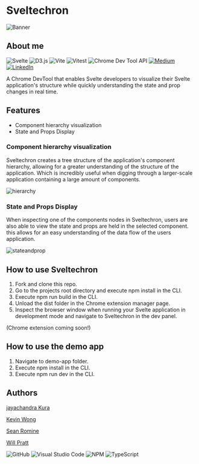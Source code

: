 # Sveltechron

![Banner](https://github.com/oslabs-beta/Sveltechron/assets/123424761/ec9abb2d-67fc-469d-a38c-8b6873db4661)

## About me
![Svelte](https://img.shields.io/badge/svelte-%23f1413d.svg?style=for-the-badge&logo=svelte&logoColor=white)
![D3.js](https://img.shields.io/badge/d3.js-F9A03C?style=for-the-badge&logo=d3.js&logoColor=white)
![Vite](https://img.shields.io/badge/Vite-B73BFE?style=for-the-badge&logo=vite&logoColor=FFD62E)
![Vitest](https://img.shields.io/badge/Vitest-6E9F18?style=for-the-badge&logo=vitest&logoColor=white)
![Chrome Dev Tool API](https://img.shields.io/badge/Chrome%20Dev%20Tool%20Api-4285F4?style=for-the-badge&logo=googlechrome&logoColor=white)
[![Medium](https://img.shields.io/badge/Medium-12100E?style=for-the-badge&logo=medium&logoColor=white)](https://medium.com/@willpratt/introducing-sveltechron-b87fc2b5e3a5)
[![LinkedIn](https://img.shields.io/badge/-LinkedIn-black.svg?style=for-the-badge&logo=linkedin&colorB=555)](https://www.linkedin.com/company/sveltechron/)


A Chrome DevTool that enables Svelte developers to visualize their Svelte application's structure while quickly understanding the state and prop changes in real time.

## Features
* Component hierarchy visualization
* State and Props Display

### Component hierarchy visualization
Sveltechron creates a tree structure of the application's component hierarchy, allowing for a greater understanding of the structure of the application. Which is incredibly useful when digging through a larger-scale application containing a large amount of components.

![hierarchy](https://github.com/oslabs-beta/Sveltechron/assets/123424761/e674bcfb-370b-4797-a6c7-db4e22e4703f)


### State and Props Display
When inspecting one of the components nodes in Sveltechron, users are also able to view the state and props are held in the selected component. this allows for an easy understanding of the data flow of the users application.

![stateandprop](https://github.com/oslabs-beta/Sveltechron/assets/123424761/c5898a49-c2f9-4c0f-8f81-7052b6fafcbe)


## How to use Sveltechron
1. Fork and clone this repo.
2. Go to the projects root directory and execute npm install in the CLI.
3. Execute npm run build in the CLI.
4. Unload the dist folder in the Chrome extension manager page.
5. Inspect the browser window when running your Svelte application in development mode and navigate to Sveltechron in the dev panel.
   
(Chrome extension coming soon!)

## How to use the demo app
1. Navigate to demo-app folder.
2. Execute npm install in the CLI.
3. Execute npm run dev in the CLI.


## Authors

[jayachandra Kura](https://github.com/jayachankura)

[Kevin Wong](https://github.com/KW-SWE)

[Sean Romine](https://github.com/seanRomine)

[Will Pratt](https://github.com/WillPrattCodes)


![GitHub](https://img.shields.io/badge/github-%23121011.svg?style=for-the-badge&logo=github&logoColor=white)
![Visual Studio Code](https://img.shields.io/badge/Visual%20Studio%20Code-0078d7.svg?style=for-the-badge&logo=visual-studio-code&logoColor=white)
![NPM](https://img.shields.io/badge/NPM-%23CB3837.svg?style=for-the-badge&logo=npm&logoColor=white)
![TypeScript](https://img.shields.io/badge/typescript-%23007ACC.svg?style=for-the-badge&logo=typescript&logoColor=white)
